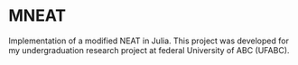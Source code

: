 # MNEAT
Implementation of a modified NEAT in Julia. This project was developed for my undergraduation research project at federal University of ABC (UFABC). 
